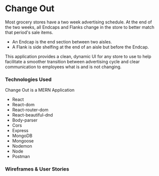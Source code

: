  # Change Out
Most grocery stores have a two week advertising schedule. At the end of the two weeks, all Endcaps and Flanks change in the store to better match that period's sale items.
  - An Endcap is the end section between two aisles.
  - A Flank is side shelfing at the end of an aisle but before the Endcap.

This application provides a clean, dynamic UI for any store to use to help facilitate a smoother transition between advertising cycle and clear communication to employees what is and is not changing.

### Technologies Used
Change Out is a MERN Application
* React
* React-dom
* React-router-dom
* React-beautiful-dnd
* Body-parser
* Cors
* Express
* MongoDB
* Mongoose
* Nodemon
* Node
* Postman

### Wireframes & User Stories
